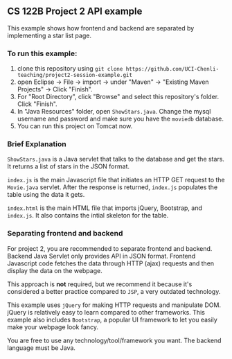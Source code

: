 ## CS 122B Project 2 API example

This example shows how frontend and backend are separated by implementing a star list page.

### To run this example: 
1. clone this repository using `git clone https://github.com/UCI-Chenli-teaching/project2-session-example.git`
2. open Eclipse -> File -> import -> under "Maven" -> "Existing Maven Projects" -> Click "Finish".
3. For "Root Directory", click "Browse" and select this repository's folder. Click "Finish".
4. In "Java Resources" folder, open `ShowStars.java`. Change the mysql username and password and make sure you have the `moviedb` database.
5. You can run this project on Tomcat now.

### Brief Explanation
`ShowStars.java` is a Java servlet that talks to the database and get the stars. It returns a list of stars in the JSON format. 

`index.js` is the main Javascript file that initiates an HTTP GET request to the `Movie.java` servlet. After the response is returned, `index.js` populates the table using the data it gets.

`index.html` is the main HTML file that imports jQuery, Bootstrap, and `index.js`. It also contains the intial skeleton for the table.

### Separating frontend and backend
For project 2, you are recommended to separate frontend and backend. Backend Java Servlet only provides API in JSON format. Frontend Javascript code fetches the data through HTTP (ajax) requests and then display the data on the webpage. 

This approach is **not** required, but we recommend it because it's considered a better practice compared to `JSP`, a very outdated technology.

This example uses `jQuery` for making HTTP requests and manipulate DOM. jQuery is relatively easy to learn compared to other frameworks. This example also includes `Bootstrap`, a popular UI framework to let you easily make your webpage look fancy. 

You are free to use any technology/tool/framework you want. The backend language must be Java.
